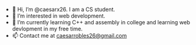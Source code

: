 - 👋 Hi, I’m @caesarx26. I am a CS student. 
- 👀 I’m interested in web development.
- 🌱 I’m currently learning C++ and assembly in college and learning web devlopment in my free time. 
- 📫 Contact me at caesarrobles26@gmail.com

<!---
CaesarSaladx/CaesarSaladx is a ✨ special ✨ repository because its `README.md` (this file) appears on your GitHub profile.
You can click the Preview link to take a look at your changes.
--->
